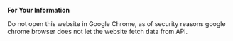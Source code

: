 **For Your Information**

Do not open this website in Google Chrome, as of security reasons google chrome browser does not let the website fetch data from API.
